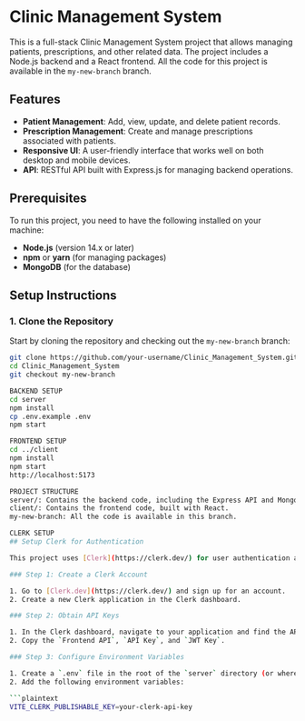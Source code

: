 # Clinic Management System

This is a full-stack Clinic Management System project that allows managing patients, prescriptions, and other related data. The project includes a Node.js backend and a React frontend. All the code for this project is available in the `my-new-branch` branch.

## Features

- **Patient Management**: Add, view, update, and delete patient records.
- **Prescription Management**: Create and manage prescriptions associated with patients.
- **Responsive UI**: A user-friendly interface that works well on both desktop and mobile devices.
- **API**: RESTful API built with Express.js for managing backend operations.

## Prerequisites

To run this project, you need to have the following installed on your machine:

- **Node.js** (version 14.x or later)
- **npm** or **yarn** (for managing packages)
- **MongoDB** (for the database)

## Setup Instructions

### 1. Clone the Repository

Start by cloning the repository and checking out the `my-new-branch` branch:

```bash
git clone https://github.com/your-username/Clinic_Management_System.git
cd Clinic_Management_System
git checkout my-new-branch

BACKEND SETUP
cd server
npm install
cp .env.example .env
npm start

FRONTEND SETUP
cd ../client
npm install
npm start
http://localhost:5173

PROJECT STRUCTURE
server/: Contains the backend code, including the Express API and MongoDB models.
client/: Contains the frontend code, built with React.
my-new-branch: All the code is available in this branch.

CLERK SETUP
## Setup Clerk for Authentication

This project uses [Clerk](https://clerk.dev/) for user authentication and management.

### Step 1: Create a Clerk Account

1. Go to [Clerk.dev](https://clerk.dev/) and sign up for an account.
2. Create a new Clerk application in the Clerk dashboard.

### Step 2: Obtain API Keys

1. In the Clerk dashboard, navigate to your application and find the API keys.
2. Copy the `Frontend API`, `API Key`, and `JWT Key`.

### Step 3: Configure Environment Variables

1. Create a `.env` file in the root of the `server` directory (or wherever appropriate).
2. Add the following environment variables:

```plaintext
VITE_CLERK_PUBLISHABLE_KEY=your-clerk-api-key
